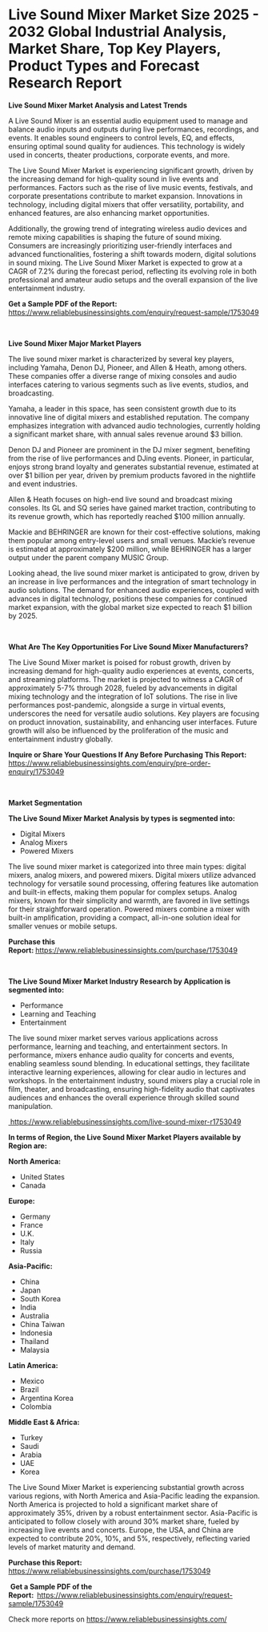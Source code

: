 <p><h1>Live Sound Mixer Market Size 2025 - 2032 Global Industrial Analysis, Market Share, Top Key Players, Product Types and Forecast Research Report</h1></p><p><strong>Live Sound Mixer Market Analysis and Latest Trends</strong></p>
<p><p>A Live Sound Mixer is an essential audio equipment used to manage and balance audio inputs and outputs during live performances, recordings, and events. It enables sound engineers to control levels, EQ, and effects, ensuring optimal sound quality for audiences. This technology is widely used in concerts, theater productions, corporate events, and more.</p><p>The Live Sound Mixer Market is experiencing significant growth, driven by the increasing demand for high-quality sound in live events and performances. Factors such as the rise of live music events, festivals, and corporate presentations contribute to market expansion. Innovations in technology, including digital mixers that offer versatility, portability, and enhanced features, are also enhancing market opportunities.</p><p>Additionally, the growing trend of integrating wireless audio devices and remote mixing capabilities is shaping the future of sound mixing. Consumers are increasingly prioritizing user-friendly interfaces and advanced functionalities, fostering a shift towards modern, digital solutions in sound mixing. The Live Sound Mixer Market is expected to grow at a CAGR of 7.2% during the forecast period, reflecting its evolving role in both professional and amateur audio setups and the overall expansion of the live entertainment industry.</p></p>
<p><strong>Get a Sample PDF of the Report:&nbsp;</strong> <a href="https://www.reliablebusinessinsights.com/enquiry/request-sample/1753049?utm_campaign=3276&utm_medium=2&utm_source=Github&utm_content=ia&utm_term=06042025&utm_id=live-sound-mixer">https://www.reliablebusinessinsights.com/enquiry/request-sample/1753049</a></p>
<p>&nbsp;</p>
<p><strong>Live Sound Mixer Major Market Players</strong></p>
<p><p>The live sound mixer market is characterized by several key players, including Yamaha, Denon DJ, Pioneer, and Allen & Heath, among others. These companies offer a diverse range of mixing consoles and audio interfaces catering to various segments such as live events, studios, and broadcasting.</p><p>Yamaha, a leader in this space, has seen consistent growth due to its innovative line of digital mixers and established reputation. The company emphasizes integration with advanced audio technologies, currently holding a significant market share, with annual sales revenue around $3 billion.</p><p>Denon DJ and Pioneer are prominent in the DJ mixer segment, benefiting from the rise of live performances and DJing events. Pioneer, in particular, enjoys strong brand loyalty and generates substantial revenue, estimated at over $1 billion per year, driven by premium products favored in the nightlife and event industries.</p><p>Allen & Heath focuses on high-end live sound and broadcast mixing consoles. Its GL and SQ series have gained market traction, contributing to its revenue growth, which has reportedly reached $100 million annually.</p><p>Mackie and BEHRINGER are known for their cost-effective solutions, making them popular among entry-level users and small venues. Mackie’s revenue is estimated at approximately $200 million, while BEHRINGER has a larger output under the parent company MUSIC Group.</p><p>Looking ahead, the live sound mixer market is anticipated to grow, driven by an increase in live performances and the integration of smart technology in audio solutions. The demand for enhanced audio experiences, coupled with advances in digital technology, positions these companies for continued market expansion, with the global market size expected to reach $1 billion by 2025.</p></p>
<p>&nbsp;</p>
<p><strong>What Are The Key Opportunities For Live Sound Mixer Manufacturers?</strong></p>
<p><p>The Live Sound Mixer market is poised for robust growth, driven by increasing demand for high-quality audio experiences at events, concerts, and streaming platforms. The market is projected to witness a CAGR of approximately 5-7% through 2028, fueled by advancements in digital mixing technology and the integration of IoT solutions. The rise in live performances post-pandemic, alongside a surge in virtual events, underscores the need for versatile audio solutions. Key players are focusing on product innovation, sustainability, and enhancing user interfaces. Future growth will also be influenced by the proliferation of the music and entertainment industry globally.</p></p>
<p><strong>Inquire or Share Your Questions If Any Before Purchasing This Report:</strong> <a href="https://www.reliablebusinessinsights.com/enquiry/pre-order-enquiry/1753049?utm_campaign=3276&utm_medium=2&utm_source=Github&utm_content=ia&utm_term=06042025&utm_id=live-sound-mixer">https://www.reliablebusinessinsights.com/enquiry/pre-order-enquiry/1753049</a></p>
<p>&nbsp;</p>
<p><strong>Market Segmentation</strong></p>
<p><strong>The Live Sound Mixer Market Analysis by types is segmented into:</strong></p>
<p><ul><li>Digital Mixers</li><li>Analog Mixers</li><li>Powered Mixers</li></ul></p>
<p><p>The live sound mixer market is categorized into three main types: digital mixers, analog mixers, and powered mixers. Digital mixers utilize advanced technology for versatile sound processing, offering features like automation and built-in effects, making them popular for complex setups. Analog mixers, known for their simplicity and warmth, are favored in live settings for their straightforward operation. Powered mixers combine a mixer with built-in amplification, providing a compact, all-in-one solution ideal for smaller venues or mobile setups.</p></p>
<p><strong>Purchase this Report:&nbsp;</strong><a href="https://www.reliablebusinessinsights.com/purchase/1753049?utm_campaign=3276&utm_medium=2&utm_source=Github&utm_content=ia&utm_term=06042025&utm_id=live-sound-mixer">https://www.reliablebusinessinsights.com/purchase/1753049</a></p>
<p>&nbsp;</p>
<p><strong>The Live Sound Mixer Market Industry Research by Application is segmented into:</strong></p>
<p><ul><li>Performance</li><li>Learning and Teaching</li><li>Entertainment</li></ul></p>
<p><p>The live sound mixer market serves various applications across performance, learning and teaching, and entertainment sectors. In performance, mixers enhance audio quality for concerts and events, enabling seamless sound blending. In educational settings, they facilitate interactive learning experiences, allowing for clear audio in lectures and workshops. In the entertainment industry, sound mixers play a crucial role in film, theater, and broadcasting, ensuring high-fidelity audio that captivates audiences and enhances the overall experience through skilled sound manipulation.</p></p>
<p><a href="https://www.reliablebusinessinsights.com/live-sound-mixer-r1753049?utm_campaign=3276&utm_medium=2&utm_source=Github&utm_content=ia&utm_term=06042025&utm_id=live-sound-mixer">&nbsp;https://www.reliablebusinessinsights.com/live-sound-mixer-r1753049</a></p>
<p><strong>In terms of Region, the Live Sound Mixer Market Players available by Region are:</strong></p>
<p>
    <p> <strong> North America: </strong>
        <ul>
            <li>United States</li>
            <li>Canada</li>
        </ul>
        </p> 
    <p> <strong> Europe: </strong>
        <ul>
            <li>Germany</li>
            <li>France</li>
            <li>U.K.</li>
            <li>Italy</li>
            <li>Russia</li>
        </ul>
        </p> 
    <p> <strong> Asia-Pacific: </strong>
        <ul>
            <li>China</li>
            <li>Japan</li>
            <li>South Korea</li>
            <li>India</li>
            <li>Australia</li>
            <li>China Taiwan</li>
            <li>Indonesia</li>
            <li>Thailand</li>
            <li>Malaysia</li>
        </ul>
        </p> 
    <p> <strong> Latin America: </strong>
        <ul>
            <li>Mexico</li>
            <li>Brazil</li>
            <li>Argentina Korea</li>
            <li>Colombia</li>
        </ul>
        </p> 
    <p> <strong> Middle East & Africa: </strong>
        <ul>
            <li>Turkey</li>
            <li>Saudi</li>
            <li>Arabia</li>
            <li>UAE</li>
            <li>Korea</li>
        </ul>
    </p>
    </p>
<p><p>The Live Sound Mixer Market is experiencing substantial growth across various regions, with North America and Asia-Pacific leading the expansion. North America is projected to hold a significant market share of approximately 35%, driven by a robust entertainment sector. Asia-Pacific is anticipated to follow closely with around 30% market share, fueled by increasing live events and concerts. Europe, the USA, and China are expected to contribute 20%, 10%, and 5%, respectively, reflecting varied levels of market maturity and demand.</p></p>
<p><strong>Purchase this Report: </strong><a href="https://www.reliablebusinessinsights.com/purchase/1753049?utm_campaign=3276&utm_medium=2&utm_source=Github&utm_content=ia&utm_term=06042025&utm_id=live-sound-mixer">https://www.reliablebusinessinsights.com/purchase/1753049</a></p>
<p>&nbsp;<strong>Get a Sample PDF of the Report:&nbsp;&nbsp;</strong><a href="https://www.reliablebusinessinsights.com/enquiry/request-sample/1753049?utm_campaign=3276&utm_medium=2&utm_source=Github&utm_content=ia&utm_term=06042025&utm_id=live-sound-mixer">https://www.reliablebusinessinsights.com/enquiry/request-sample/1753049</a></p>
<p><strong></strong></p>
<p>Check more reports on <a href="https://www.reliablebusinessinsights.com/?utm_campaign=3276&utm_medium=2&utm_source=Github&utm_content=ia&utm_term=06042025&utm_id=live-sound-mixer">https://www.reliablebusinessinsights.com/</a></p>